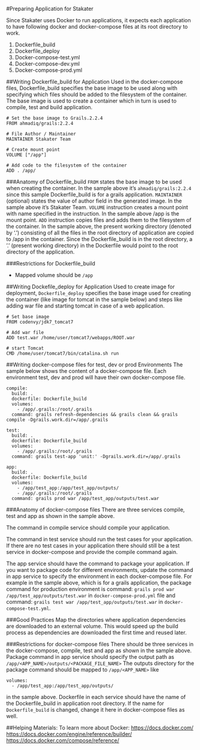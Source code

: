 #Preparing Application for Stakater

Since Stakater uses Docker to run applications, it expects each application to have following docker and docker-compose files at its root directory to work.

1. Dockerfile_build
2. Dockerfile_deploy
3. Docker-compose-test.yml
4. Docker-compose-dev.yml
5. Docker-compose-prod.yml


##Writing Dockerfile_build for Application
Used in the docker-compose files,  Dockerfile_build specifies the base image to be used along with specifying which files should be added to the filesystem of the container. The base image is used to create a container which in turn is used to compile, test and build application.
```
# Set the base image to Grails.2.2.4
FROM ahmadiq/grails:2.2.4

# File Author / Maintainer
MAINTAINER Stakater Team

# Create mount point
VOLUME ["/app"]

# Add code to the filesystem of the container
ADD . /app/
```
###Anatomy of Dockerfile_build
`FROM` states the base image to be used when creating the container. In the sample above it’s `ahmadiq/grails:2.2.4` since this sample Dockerfile_build is for a grails application.
`MAINTAINER` (optional) states the value of author field in the generated image. In the sample above it’s Stakater Team.
`VOLUME` instruction creates a mount point with name specified in the instruction. In the sample above /app is the mount point.
`ADD` instruction copies files and adds them to the filesystem of the container. In the sample above, the present working directory (denoted by ‘.’) consisting of all the files in the root directory of application are copied to /app in the container. Since the Dockerfile_build is in the root directory, a ’.’ (present working directory) in the Dockerfile would point to the root directory of the application. 


###Restrictions for Dockerfile_build
*  Mapped volume should be `/app`


##Writing Dockefile_deploy for Application
Used to create image for deployment, `Dockerfile_deploy` specifies the base image used for creating the container (like image for tomcat in the sample below) and steps like adding war file and starting tomcat in case of a web application. 
```
# Set base image
FROM codenvy/jdk7_tomcat7

# Add war file
ADD test.war /home/user/tomcat7/webapps/ROOT.war

# start Tomcat
CMD /home/user/tomcat7/bin/catalina.sh run
```




##Writing docker-compose files for test, dev or prod Environments
The sample below shows the content of a docker-compose file. Each environment test, dev and prod will have their own docker-compose file.
```
compile:
  build: .
  dockerfile: Dockerfile_build
  volumes:
    - /app/.grails:/root/.grails
  command: grails refresh-dependencies && grails clean && grails compile -Dgrails.work.dir=/app/.grails

test:
  build: .
  dockerfile: Dockerfile_build
  volumes:
    - /app/.grails:/root/.grails
  command: grails test-app 'unit:' -Dgrails.work.dir=/app/.grails

app:
  build: .
  dockerfile: Dockerfile_build
  volumes:
    - /app/test_app:/app/test_app/outputs/
    - /app/.grails:/root/.grails
  command: grails prod war /app/test_app/outputs/test.war
```


###Anatomy of docker-compose files
There are three services compile, test and app as shown in the sample above.

The command in compile service should compile your application.

The command in test service should run the test cases for your application. If there are no test cases in your application there should still be a test service in docker-compose and provide the compile command again.

The app service should have the command to package your application. If you want to package code for different environments, update the command in app service to specify the environment in each docker-compose file.  For example in the sample above, which is for a grails application, the package command for production environment is 
command: `grails prod war /app/test_app/outputs/test.war`   in `docker-compose-prod.yml` file and
command: `grails test war /app/test_app/outputs/test.war`    in `docker-compose-test.yml`.
 


###Good Practices
Map the directories where application dependencies are downloaded to an external volume. This would speed up the build process as dependencies are downloaded the first time and reused later.


###Restrictions for docker-compose files
There should be three services in the docker-compose, compile, test and app as shown in the sample above.
Package command in app service should specify the output path as `/app/<APP_NAME>/outputs/<PACKAGE_FILE_NAME>`
The outputs directory for the package command should be mapped to `/app/<APP_NAME>` like
```
volumes:
  - /app/test_app:/app/test_app/outputs/
```
in the sample above.
Dockerfile in each service should have the name of the Dockerfile_build in application root directory. If the name for `Dockerfile_build` is changed, change it here in docker-compose files as well.


##Helping Materials:
To learn more about Docker: 
https://docs.docker.com/
https://docs.docker.com/engine/reference/builder/
https://docs.docker.com/compose/reference/

